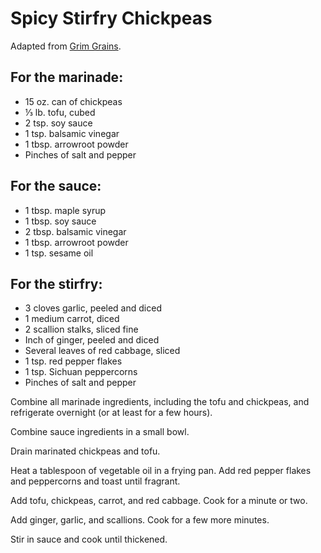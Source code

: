 # Spicy Stirfry Chickpeas

Adapted from [Grim Grains](https://grimgrains.com/site/spicy_stirfry_chickpeas.html).

## For the marinade:

- 15 oz. can of chickpeas
- ⅓ lb. tofu, cubed
- 2 tsp. soy sauce
- 1 tsp. balsamic vinegar
- 1 tbsp. arrowroot powder
- Pinches of salt and pepper

## For the sauce:

- 1 tbsp. maple syrup
- 1 tbsp. soy sauce
- 2 tbsp. balsamic vinegar
- 1 tbsp. arrowroot powder
- 1 tsp. sesame oil

## For the stirfry:

- 3 cloves garlic, peeled and diced
- 1 medium carrot, diced
- 2 scallion stalks, sliced fine
- Inch of ginger, peeled and diced
- Several leaves of red cabbage, sliced
- 1 tsp. red pepper flakes
- 1 tsp. Sichuan peppercorns
- Pinches of salt and pepper

Combine all marinade ingredients, including the tofu and chickpeas, and
refrigerate overnight (or at least for a few hours).

Combine sauce ingredients in a small bowl.

Drain marinated chickpeas and tofu.

Heat a tablespoon of vegetable oil in a frying pan. Add red pepper flakes and
peppercorns and toast until fragrant.

Add tofu, chickpeas, carrot, and red cabbage. Cook for a minute or two.

Add ginger, garlic, and scallions. Cook for a few more minutes.

Stir in sauce and cook until thickened.
